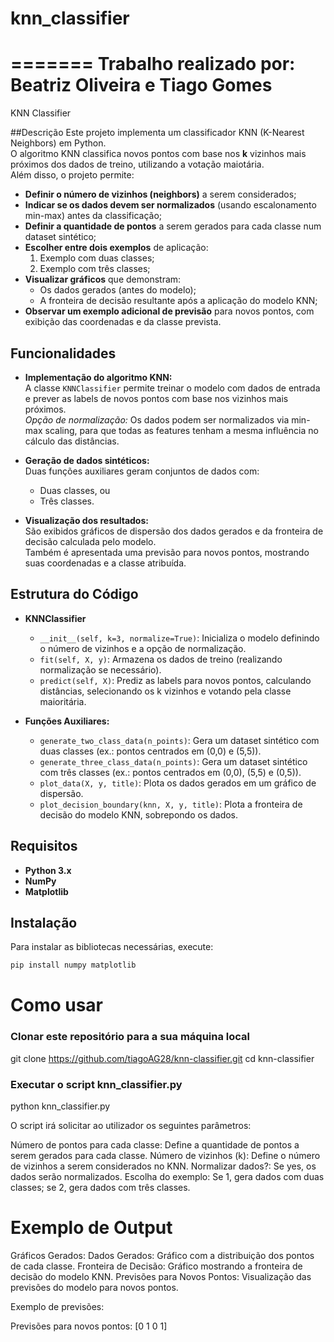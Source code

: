 
# knn_classifier
=======
Trabalho realizado por: Beatriz Oliveira e Tiago Gomes
=======
KNN Classifier

##Descrição
Este projeto implementa um classificador KNN (K-Nearest Neighbors) em Python.  
O algoritmo KNN classifica novos pontos com base nos **k** vizinhos mais próximos dos dados de treino, utilizando a votação maiotária.  
Além disso, o projeto permite:

- **Definir o número de vizinhos (neighbors)** a serem considerados;
- **Indicar se os dados devem ser normalizados** (usando escalonamento min-max) antes da classificação;
- **Definir a quantidade de pontos** a serem gerados para cada classe num dataset sintético;
- **Escolher entre dois exemplos** de aplicação:
  1. Exemplo com duas classes;
  2. Exemplo com três classes;
- **Visualizar gráficos** que demonstram:
  - Os dados gerados (antes do modelo);
  - A fronteira de decisão resultante após a aplicação do modelo KNN;
- **Observar um exemplo adicional de previsão** para novos pontos, com exibição das coordenadas e da classe prevista.

## Funcionalidades

- **Implementação do algoritmo KNN:**  
  A classe `KNNClassifier` permite treinar o modelo com dados de entrada e prever as labels de novos pontos com base nos vizinhos mais próximos.  
  _Opção de normalização:_ Os dados podem ser normalizados via min-max scaling, para que todas as features tenham a mesma influência no cálculo das distâncias.

- **Geração de dados sintéticos:**  
  Duas funções auxiliares geram conjuntos de dados com:

  - Duas classes, ou
  - Três classes.

- **Visualização dos resultados:**  
  São exibidos gráficos de dispersão dos dados gerados e da fronteira de decisão calculada pelo modelo.  
  Também é apresentada uma previsão para novos pontos, mostrando suas coordenadas e a classe atribuída.

## Estrutura do Código

- **KNNClassifier**

  - `__init__(self, k=3, normalize=True)`: Inicializa o modelo definindo o número de vizinhos e a opção de normalização.
  - `fit(self, X, y)`: Armazena os dados de treino (realizando normalização se necessário).
  - `predict(self, X)`: Prediz as labels para novos pontos, calculando distâncias, selecionando os k vizinhos e votando pela classe maioritária.

- **Funções Auxiliares:**
  - `generate_two_class_data(n_points)`: Gera um dataset sintético com duas classes (ex.: pontos centrados em (0,0) e (5,5)).
  - `generate_three_class_data(n_points)`: Gera um dataset sintético com três classes (ex.: pontos centrados em (0,0), (5,5) e (0,5)).
  - `plot_data(X, y, title)`: Plota os dados gerados em um gráfico de dispersão.
  - `plot_decision_boundary(knn, X, y, title)`: Plota a fronteira de decisão do modelo KNN, sobrepondo os dados.

## Requisitos

- **Python 3.x**
- **NumPy**
- **Matplotlib**

## Instalação

Para instalar as bibliotecas necessárias, execute:

```bash
pip install numpy matplotlib
```

# Como usar
### Clonar este repositório para a sua máquina local

git clone https://github.com/tiagoAG28/knn-classifier.git
cd knn-classifier

### Executar o script knn_classifier.py

python knn_classifier.py

O script irá solicitar ao utilizador os seguintes parâmetros:

Número de pontos para cada classe: Define a quantidade de pontos a serem gerados para cada classe.
Número de vizinhos (k): Define o número de vizinhos a serem considerados no KNN.
Normalizar dados?: Se yes, os dados serão normalizados.
Escolha do exemplo: Se 1, gera dados com duas classes; se 2, gera dados com três classes.

# Exemplo de Output
Gráficos Gerados:
Dados Gerados: Gráfico com a distribuição dos pontos de cada classe.
Fronteira de Decisão: Gráfico mostrando a fronteira de decisão do modelo KNN.
Previsões para Novos Pontos: Visualização das previsões do modelo para novos pontos.

Exemplo de previsões:

Previsões para novos pontos: [0 1 0 1]

